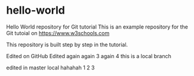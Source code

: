 # hello-world
Hello World repository for Git tutorial
This is an example repository for the Git tutoial on https://www.w3schools.com

This repository is built step by step in the tutorial. 

Edited on GitHub
Edited again
again 3
again 4
this is a local branch

edited in master local
hahahah
1
2
3